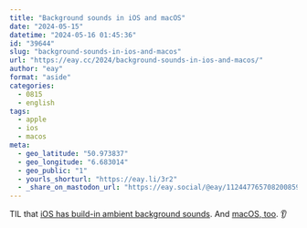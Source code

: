 ```yaml
---
title: "Background sounds in iOS and macOS"
date: "2024-05-15"
datetime: "2024-05-16 01:45:36"
id: "39644"
slug: "background-sounds-in-ios-and-macos"
url: "https://eay.cc/2024/background-sounds-in-ios-and-macos/"
author: "eay"
format: "aside"
categories:
  - 0815
  - english
tags:
  - apple
  - ios
  - macos
meta:
  - geo_latitude: "50.973837"
  - geo_longitude: "6.683014"
  - geo_public: "1"
  - yourls_shorturl: "https://eay.li/3r2"
  - _share_on_mastodon_url: "https://eay.social/@eay/112447765708200859"
---
```


TIL that [iOS has build-in ambient background sounds](https://support.apple.com/en-us/109346). And [macOS, too](https://support.apple.com/en-us/guide/mac-help/mchl3061cdc6/mac). 👂

